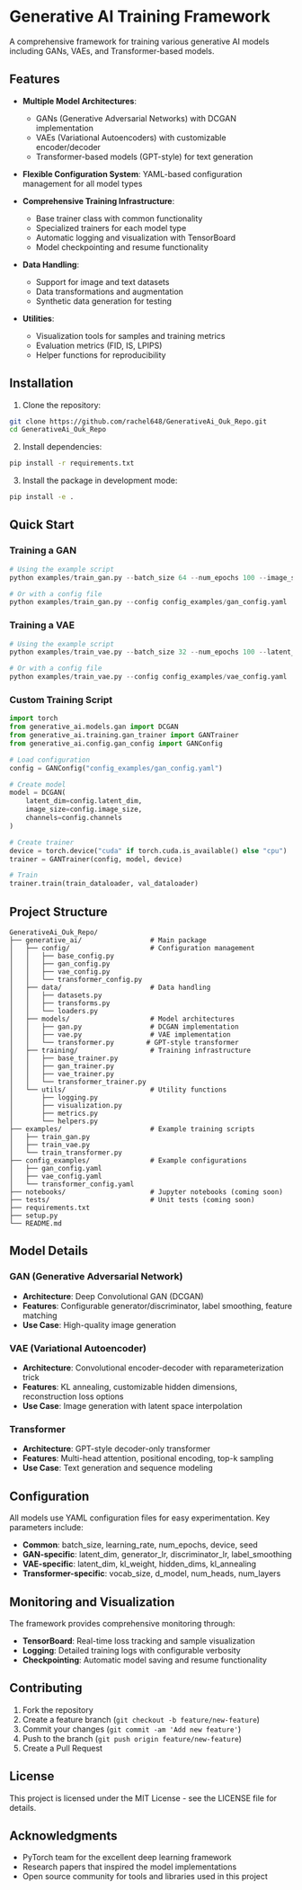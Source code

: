 # Generative AI Training Framework

A comprehensive framework for training various generative AI models including GANs, VAEs, and Transformer-based models.

## Features

- **Multiple Model Architectures**: 
  - GANs (Generative Adversarial Networks) with DCGAN implementation
  - VAEs (Variational Autoencoders) with customizable encoder/decoder
  - Transformer-based models (GPT-style) for text generation

- **Flexible Configuration System**: YAML-based configuration management for all model types

- **Comprehensive Training Infrastructure**: 
  - Base trainer class with common functionality
  - Specialized trainers for each model type
  - Automatic logging and visualization with TensorBoard
  - Model checkpointing and resume functionality

- **Data Handling**: 
  - Support for image and text datasets
  - Data transformations and augmentation
  - Synthetic data generation for testing

- **Utilities**: 
  - Visualization tools for samples and training metrics
  - Evaluation metrics (FID, IS, LPIPS)
  - Helper functions for reproducibility

## Installation

1. Clone the repository:
```bash
git clone https://github.com/rachel648/GenerativeAi_Ouk_Repo.git
cd GenerativeAi_Ouk_Repo
```

2. Install dependencies:
```bash
pip install -r requirements.txt
```

3. Install the package in development mode:
```bash
pip install -e .
```

## Quick Start

### Training a GAN

```python
# Using the example script
python examples/train_gan.py --batch_size 64 --num_epochs 100 --image_size 64

# Or with a config file
python examples/train_gan.py --config config_examples/gan_config.yaml
```

### Training a VAE

```python
# Using the example script
python examples/train_vae.py --batch_size 32 --num_epochs 100 --latent_dim 20

# Or with a config file
python examples/train_vae.py --config config_examples/vae_config.yaml
```

### Custom Training Script

```python
import torch
from generative_ai.models.gan import DCGAN
from generative_ai.training.gan_trainer import GANTrainer
from generative_ai.config.gan_config import GANConfig

# Load configuration
config = GANConfig("config_examples/gan_config.yaml")

# Create model
model = DCGAN(
    latent_dim=config.latent_dim,
    image_size=config.image_size,
    channels=config.channels
)

# Create trainer
device = torch.device("cuda" if torch.cuda.is_available() else "cpu")
trainer = GANTrainer(config, model, device)

# Train
trainer.train(train_dataloader, val_dataloader)
```

## Project Structure

```
GenerativeAi_Ouk_Repo/
├── generative_ai/                 # Main package
│   ├── config/                    # Configuration management
│   │   ├── base_config.py
│   │   ├── gan_config.py
│   │   ├── vae_config.py
│   │   └── transformer_config.py
│   ├── data/                      # Data handling
│   │   ├── datasets.py
│   │   ├── transforms.py
│   │   └── loaders.py
│   ├── models/                    # Model architectures
│   │   ├── gan.py                 # DCGAN implementation
│   │   ├── vae.py                 # VAE implementation
│   │   └── transformer.py        # GPT-style transformer
│   ├── training/                  # Training infrastructure
│   │   ├── base_trainer.py
│   │   ├── gan_trainer.py
│   │   ├── vae_trainer.py
│   │   └── transformer_trainer.py
│   └── utils/                     # Utility functions
│       ├── logging.py
│       ├── visualization.py
│       ├── metrics.py
│       └── helpers.py
├── examples/                      # Example training scripts
│   ├── train_gan.py
│   ├── train_vae.py
│   └── train_transformer.py
├── config_examples/               # Example configurations
│   ├── gan_config.yaml
│   ├── vae_config.yaml
│   └── transformer_config.yaml
├── notebooks/                     # Jupyter notebooks (coming soon)
├── tests/                         # Unit tests (coming soon)
├── requirements.txt
├── setup.py
└── README.md
```

## Model Details

### GAN (Generative Adversarial Network)
- **Architecture**: Deep Convolutional GAN (DCGAN)
- **Features**: Configurable generator/discriminator, label smoothing, feature matching
- **Use Case**: High-quality image generation

### VAE (Variational Autoencoder)
- **Architecture**: Convolutional encoder-decoder with reparameterization trick
- **Features**: KL annealing, customizable hidden dimensions, reconstruction loss options
- **Use Case**: Image generation with latent space interpolation

### Transformer
- **Architecture**: GPT-style decoder-only transformer
- **Features**: Multi-head attention, positional encoding, top-k sampling
- **Use Case**: Text generation and sequence modeling

## Configuration

All models use YAML configuration files for easy experimentation. Key parameters include:

- **Common**: batch_size, learning_rate, num_epochs, device, seed
- **GAN-specific**: latent_dim, generator_lr, discriminator_lr, label_smoothing
- **VAE-specific**: latent_dim, kl_weight, hidden_dims, kl_annealing
- **Transformer-specific**: vocab_size, d_model, num_heads, num_layers

## Monitoring and Visualization

The framework provides comprehensive monitoring through:
- **TensorBoard**: Real-time loss tracking and sample visualization
- **Logging**: Detailed training logs with configurable verbosity
- **Checkpointing**: Automatic model saving and resume functionality

## Contributing

1. Fork the repository
2. Create a feature branch (`git checkout -b feature/new-feature`)
3. Commit your changes (`git commit -am 'Add new feature'`)
4. Push to the branch (`git push origin feature/new-feature`)
5. Create a Pull Request

## License

This project is licensed under the MIT License - see the LICENSE file for details.

## Acknowledgments

- PyTorch team for the excellent deep learning framework
- Research papers that inspired the model implementations
- Open source community for tools and libraries used in this project
